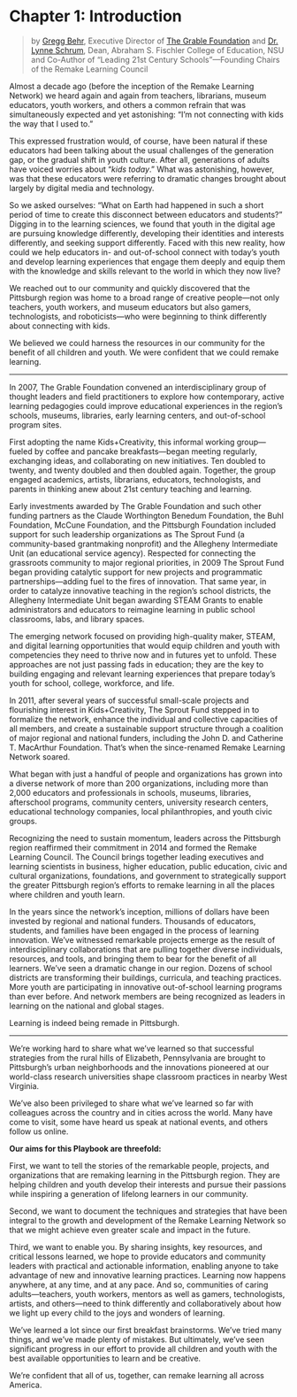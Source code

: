 # Chapter 1: Introduction

> by [Gregg Behr](http://remakelearning.org/person/behr-gregg/), Executive Director of [The Grable Foundation](http://remakelearning.org/organization/grable-foundation/) and [Dr. Lynne Schrum](http://remakelearning.org/person/schrum-lynne/), Dean, Abraham S. Fischler College of Education, NSU and Co-Author of “Leading 21st Century Schools”—Founding Chairs of the Remake Learning Council

Almost a decade ago \(before the inception of the Remake Learning Network\) we heard again and again from teachers, librarians, museum educators, youth workers, and others a common refrain that was simultaneously expected and yet astonishing: “I’m not connecting with kids the way that I used to.”

This expressed frustration would, of course, have been natural if these educators had been talking about the usual challenges of the generation gap, or the gradual shift in youth culture. After all, generations of adults have voiced worries about “_kids today_.” What was astonishing, however, was that these educators were referring to dramatic changes brought about largely by digital media and technology.

So we asked ourselves: “What on Earth had happened in such a short period of time to create this disconnect between educators and students?” Digging in to the learning sciences, we found that youth in the digital age are pursuing knowledge differently, developing their identities and interests differently, and seeking support differently. Faced with this new reality, how could we help educators in- and out-of-school connect with today’s youth and develop learning experiences that engage them deeply and equip them with the knowledge and skills relevant to the world in which they now live?

We reached out to our community and quickly discovered that the Pittsburgh region was home to a broad range of creative people—not only teachers, youth workers, and museum educators but also gamers, technologists, and roboticists—who were beginning to think differently about connecting with kids.

We believed we could harness the resources in our community for the benefit of all children and youth. We were confident that we could remake learning.

---

In 2007, The Grable Foundation convened an interdisciplinary group of thought leaders and field practitioners to explore how contemporary, active learning pedagogies could improve educational experiences in the region’s schools, museums, libraries, early learning centers, and out-of-school program sites.

First adopting the name Kids+Creativity, this informal working group—fueled by coffee and pancake breakfasts—began meeting regularly, exchanging ideas, and collaborating on new initiatives. Ten doubled to twenty, and twenty doubled and then doubled again. Together, the group engaged academics, artists, librarians, educators, technologists, and parents in thinking anew about 21st century teaching and learning.

Early investments awarded by The Grable Foundation and such other funding partners as the Claude Worthington Benedum Foundation, the Buhl Foundation, McCune Foundation, and the Pittsburgh Foundation included support for such leadership organizations as The Sprout Fund \(a community-based grantmaking nonprofit\) and the Allegheny Intermediate Unit \(an educational service agency\). Respected for connecting the grassroots community to major regional priorities, in 2009 The Sprout Fund began providing catalytic support for new projects and programmatic partnerships—adding fuel to the fires of innovation. That same year, in order to catalyze innovative teaching in the region’s school districts, the Allegheny Intermediate Unit began awarding STEAM Grants to enable administrators and educators to reimagine learning in public school classrooms, labs, and library spaces.

The emerging network focused on providing high-quality maker, STEAM, and digital learning opportunities that would equip children and youth with competencies they need to thrive now and in futures yet to unfold. These approaches are not just passing fads in education; they are the key to building engaging and relevant learning experiences that prepare today’s youth for school, college, workforce, and life.

In 2011, after several years of successful small-scale projects and flourishing interest in Kids+Creativity, The Sprout Fund stepped in to formalize the network, enhance the individual and collective capacities of all members, and create a sustainable support structure through a coalition of major regional and national funders, including the John D. and Catherine T. MacArthur Foundation. That’s when the since-renamed Remake Learning Network soared.

What began with just a handful of people and organizations has grown into a diverse network of more than 200 organizations, including more than 2,000 educators and professionals in schools, museums, libraries, afterschool programs, community centers, university research centers, educational technology companies, local philanthropies, and youth civic groups.

Recognizing the need to sustain momentum, leaders across the Pittsburgh region reaffirmed their commitment in 2014 and formed the Remake Learning Council. The Council brings together leading executives and learning scientists in business, higher education, public education, civic and cultural organizations, foundations, and government to strategically support the greater Pittsburgh region’s efforts to remake learning in all the places where children and youth learn.

In the years since the network’s inception, millions of dollars have been invested by regional and national funders. Thousands of educators, students, and families have been engaged in the process of learning innovation. We’ve witnessed remarkable projects emerge as the result of interdisciplinary collaborations that are pulling together diverse individuals, resources, and tools, and bringing them to bear for the benefit of all learners. We’ve seen a dramatic change in our region. Dozens of school districts are transforming their buildings, curricula, and teaching practices. More youth are participating in innovative out-of-school learning programs than ever before. And network members are being recognized as leaders in learning on the national and global stages.

Learning is indeed being remade in Pittsburgh.

---

We’re working hard to share what we’ve learned so that successful strategies from the rural hills of Elizabeth, Pennsylvania are brought to Pittsburgh’s urban neighborhoods and the innovations pioneered at our world-class research universities shape classroom practices in nearby West Virginia.

We’ve also been privileged to share what we’ve learned so far with colleagues across the country and in cities across the world. Many have come to visit, some have heard us speak at national events, and others follow us online.

**Our aims for this Playbook are threefold:**

First, we want to tell the stories of the remarkable people, projects, and organizations that are remaking learning in the Pittsburgh region. They are helping children and youth develop their interests and pursue their passions while inspiring a generation of lifelong learners in our community.

Second, we want to document the techniques and strategies that have been integral to the growth and development of the Remake Learning Network so that we might achieve even greater scale and impact in the future.

Third, we want to enable you. By sharing insights, key resources, and critical lessons learned, we hope to provide educators and community leaders with practical and actionable information, enabling anyone to take advantage of new and innovative learning practices. Learning now happens anywhere, at any time, and at any pace. And so, communities of caring adults—teachers, youth workers, mentors as well as gamers, technologists, artists, and others—need to think differently and collaboratively about how we light up every child to the joys and wonders of learning.

We’ve learned a lot since our first breakfast brainstorms. We’ve tried many things, and we’ve made plenty of mistakes. But ultimately, we’ve seen significant progress in our effort to provide all children and youth with the best available opportunities to learn and be creative.

We’re confident that all of us, together, can remake learning all across America.
